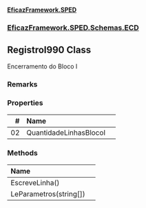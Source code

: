 #### [EficazFramework.SPED](EficazFrameworkSPED.md 'EficazFramework SPED')
### [EficazFramework.SPED.Schemas.ECD](EficazFramework.SPED.Schemas.ECD.md 'EficazFramework.SPED.Schemas.ECD')

## RegistroI990 Class

Encerramento do Bloco I

### Remarks
### Properties

| # | Name | |
| ---: | :--- | :--- |
| 02 | QuantidadeLinhasBlocoI |  |
### Methods

| Name | |
| :--- | :--- |
| EscreveLinha() |  |
| LeParametros(string[]) |  |
